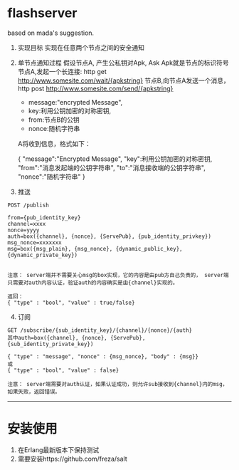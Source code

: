 flashserver
===========

based on mada's suggestion.


1. 实现目标
   实现在任意两个节点之间的安全通知

2. 单节点通知过程
   假设节点A, 产生公私钥对Apk, Ask
   Apk就是节点的标识符号
   节点A,发起一个长连接: http get http://www.somesite.com/wait/{apkstring}
   节点B,向节点A发送一个消息， http post http://www.somesite.com/send/{apkstring}

   * message:"encrypted Message",
   * key:利用公钥加密的对称密钥,
   * from:节点B的公钥
   * nonce:随机字符串

   A将收到信息，格式如下：

    {
        "message":"Encrypted Message",
        "key":利用公钥加密的对称密钥,
        "from":"消息发起端的公钥字符串",
        "to":"消息接收端的公钥字符串",
        "nonce":"随机字符串"
    }


3. 推送
```
POST /publish

from={pub_identity_key}
channel=xxxx
nonce=yyyy
auth=box({channel}, {nonce}, {ServePub}, {pub_identity_privkey})
msg_nonce=xxxxxxx
msg=box({msg_plain}, {msg_nonce}, {dynamic_public_key}, {dynamic_private_key})


注意： server端并不需要关心msg的box实现，它的内容是由pub方自己负责的， server端只需要对auth内容认证，验证auth的内容确实是由{channel}实现的。

返回：
{ "type" : "bool", "value" : true/false}
```

4. 订阅
```
GET /subscribe/{sub_identity_key}/{channel}/{nonce}/{auth}
其中auth=box({channel}, {nonce}, {ServePub}, {sub_identity_private_key})

{ "type" : "message", "nonce" : {msg_nonce}, "body" : {msg}}
或
{ "type" : "bool", "value" : false}

注意： server端需要对auth认证，如果认证成功，则允许sub接收到{channel}内的msg，如果失败，返回错误。
```

-------------------------------------------------------------------------

安装使用
========
1. 在Erlang最新版本下保持测试
2. 需要安装https://github.com/freza/salt

